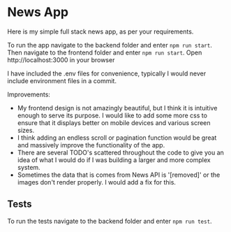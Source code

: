 
# News App

Here is my simple full stack news app, as per your requirements.

To run the app navigate to the backend folder and enter `npm run start`. Then navigate to the frontend folder and enter `npm run start`. Open http://localhost:3000 in your browser

I have included the .env files for convenience, typically I would never include environment files in a commit.

Improvements:
- My frontend design is not amazingly beautiful, but I think it is intuitive enough to serve its purpose. I would like to add some more css to ensure that it displays better on mobile devices and various screen sizes.
- I think adding an endless scroll or pagination function would be great and massively improve the functionality of the app.
- There are several TODO's scattered throughout the code to give you an idea of what I would do if I was building a larger and more complex system.
- Sometimes the data that is comes from News API is '[removed]' or the images don't render properly. I would add a fix for this.

## Tests
To run the tests navigate to the backend folder and enter `npm run test`.

